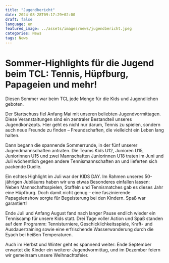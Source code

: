 ```yaml
---
title: "Jugendbericht"
date: 2024-08-28T09:17:29+02:00
draft: false
language: en
featured_image: ../assets/images/news/jugendbericht.jpeg
categories: News
tags: News
---
```


# Sommer-Highlights für die Jugend beim TCL: Tennis, Hüpfburg, Papageien und mehr!

Diesen Sommer war beim TCL jede Menge für die Kids und Jugendlichen geboten.

Der Startschuss fiel Anfang Mai mit unseren beliebten Jugendvormittagen. Diese Veranstaltungen sind ein zentraler Bestandteil unseres Jugendkonzepts. Hier geht es nicht nur darum, Tennis zu spielen, sondern auch neue Freunde zu finden – Freundschaften, die vielleicht ein Leben lang halten.

Dann begann die spannende Sommerrunde, in der fünf unserer Jugendmannschaften antraten. Die Teams Kids U12, Junioren U15, Juniorinnen U15 und zwei Mannschaften Juniorinnen U18 traten im Juni und Juli wöchentlich gegen andere Tennismannschaften an und lieferten sich packende Duelle.

Ein echtes Highlight im Juli war der KIDS DAY. Im Rahmen unseres 50-jährigen Jubiläums haben wir uns etwas Besonderes einfallen lassen: Neben Mannschaftsspielen, Staffeln und Tennismatches gab es dieses Jahr eine Hüpfburg. Doch damit nicht genug – eine faszinierende Papageienshow sorgte für Begeisterung bei den Kindern. Spaß war garantiert!

Ende Juli und Anfang August fand nach langer Pause endlich wieder ein Tenniscamp für unsere Kids statt. Drei Tage voller Action und Spaß standen auf dem Programm: Tennisturniere, Geschicklichkeitsspiele, Kraft- und Ausdauertraining sowie eine erfrischende Wasserwanderung durch die Eyach bei heißen Temperaturen.

Auch im Herbst und Winter geht es spannend weiter: Ende September erwartet die Kinder ein weiterer Jugendvormittag, und im Dezember feiern wir gemeinsam unsere Weihnachtsfeier.